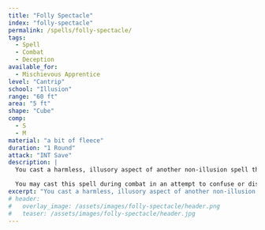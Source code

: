 ```yaml
---
title: "Folly Spectacle"
index: "folly-spectacle"
permalink: /spells/folly-spectacle/
tags:
  - Spell
  - Combat
  - Deception
available_for:
  - Mischievous Apprentice
level: "Cantrip"
school: "Illusion"
range: "60 ft"
area: "5 ft"
shape: "Cube"
comp:
  - S
  - M
material: "a bit of fleece"
duration: "1 Round"
attack: "INT Save"
description: |
  You cast a harmless, illusory aspect of another non-illusion spell that you have seen before and is no larger than a 5-foot cube, such as Fire Bolt or Mage Hand. The effect fades after a few seconds.

  You may cast this spell during combat in an attempt to confuse or distract an enemy. The target must succeed an Intelligence saving throw in order to tell that it's only an illusion. On failure, the target loses concentration and must use its reaction to evade it.
excerpt: "You cast a harmless, illusory aspect of another non-illusion spell that you have seen before."
# header:
#   overlay_image: /assets/images/folly-spectacle/header.png
#   teaser: /assets/images/folly-spectacle/header.jpg
---
```

